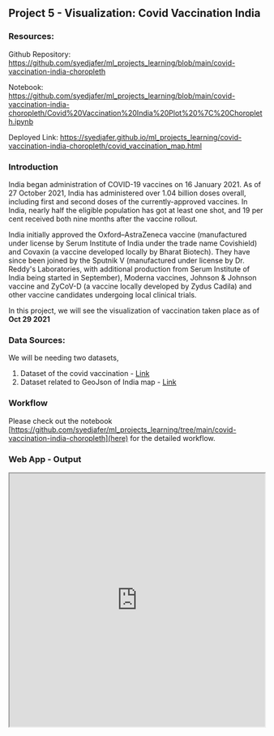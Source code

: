 ## Project 5 - Visualization: Covid Vaccination India

### Resources: 
Github Repository: https://github.com/syedjafer/ml_projects_learning/blob/main/covid-vaccination-india-choropleth

Notebook: https://github.com/syedjafer/ml_projects_learning/blob/main/covid-vaccination-india-choropleth/Covid%20Vaccination%20India%20Plot%20%7C%20Choropleth.ipynb

Deployed Link: https://syedjafer.github.io/ml_projects_learning/covid-vaccination-india-choropleth/covid_vaccination_map.html

### Introduction

India began administration of COVID-19 vaccines on 16 January 2021. As of 27 October 2021, India has administered over 1.04 billion doses overall, including first and second doses of the currently-approved vaccines. In India, nearly half the eligible population has got at least one shot, and 19 per cent received both nine months after the vaccine rollout.

India initially approved the Oxford–AstraZeneca vaccine (manufactured under license by Serum Institute of India under the trade name Covishield) and Covaxin (a vaccine developed locally by Bharat Biotech). They have since been joined by the Sputnik V (manufactured under license by Dr. Reddy's Laboratories, with additional production from Serum Institute of India being started in September), Moderna vaccines, Johnson & Johnson vaccine and ZyCoV-D (a vaccine locally developed by Zydus Cadila) and other vaccine candidates undergoing local clinical trials.

In this project, we will see the visualization of vaccination taken place as of **Oct 29 2021**

### Data Sources: 

We will be needing two datasets, 
1. Dataset of the covid vaccination - [Link](https://github.com/syedjafer/ml_projects_learning/blob/main/covid-vaccination-india-choropleth/covid_vaccine_statewise.csv)
2. Dataset related to GeoJson of India map - [Link](https://github.com/syedjafer/ml_projects_learning/blob/main/covid-vaccination-india-choropleth/Indian_States)

### Workflow

Please check out the notebook [https://github.com/syedjafer/ml_projects_learning/tree/main/covid-vaccination-india-choropleth](here) for the detailed workflow. 

### Web App - Output

<iframe
  src="https://syedjafer.github.io/ml_projects_learning/covid-vaccination-india-choropleth/covid_vaccination_map.html"
  style="width:100%; height:500px;"
></iframe>
